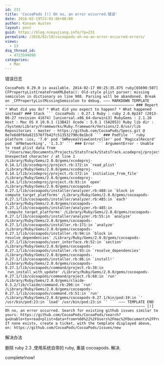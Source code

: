 ```yaml
---
id: 231
title: 'CocoaPods [!] Oh no, an error occurred.错误'
date: 2016-02-19T23:01:06+08:00
author: Kanaan Austen
layout: post
guid: https://blog.nieyujiang.info/?p=231
permalink: /2016/02/19/cocoapods-oh-no-an-error-occurred-errors/
views:
  - 13
dsq_thread_id:
  - 4723594098
categories:
  - Mac
---
```

<!--wp-compress-html-->

<!--wp-compress-html no compression-->

错误日志

<pre class="prettyprint" ><code>CocoaPods 0.29.0 is available. 2014-02-17 00:25:35.875 ruby[65690:507] CFPropertyListCreateFromXMLData(): Old-style plist parser: missing semicolon in dictionary on line 908. Parsing will be abandoned. Break on _CFPropertyListMissingSemicolon to debug. ――― MARKDOWN TEMPLATE ――――――――――――――――――――――――――――――――――――――――――――――――――――――――――― ### Report * What did you do? * What did you expect to happen? * What happened instead? ### Stack ``` CocoaPods : 0.27.1 Ruby : ruby 2.0.0p247 (2013-06-27 revision 41674) [universal.x86_64-darwin13] RubyGems : 2.1.10 Host : Mac OS X 10.9.1 (13B42) Xcode : 5.0.1 (5A2053) Ruby lib dir : /System/Library/Frameworks/Ruby.framework/Versions/2.0/usr/lib Repositories : master - https://github.com/CocoaPods/Specs.git @ 8e7e6d8f6da821576f7b42fc513532790c8e1bc8 ``` ### Podfile ```ruby platform :ios, '7.0' pod 'SWRevealViewController' pod 'MagicalRecord' pod 'AFNetworking', '1.3.3' ``` ### Error ``` ArgumentError - Unable to read plist data from `"/Users/mac/Documents/Projects/StatsTrack/StatsTrack.xcodeproj/project.pbxproj"': Unexpected character / at line 1 /Library/Ruby/Gems/2.0.0/gems/xcodeproj-0.14.1/lib/xcodeproj/project.rb:172:in `read_plist' /Library/Ruby/Gems/2.0.0/gems/xcodeproj-0.14.1/lib/xcodeproj/project.rb:172:in `initialize_from_file' /Library/Ruby/Gems/2.0.0/gems/xcodeproj-0.14.1/lib/xcodeproj/project.rb:93:in `open' /Library/Ruby/Gems/2.0.0/gems/cocoapods-0.27.1/lib/cocoapods/installer/analyzer.rb:488:in `block in compute_target_platforms' /Library/Ruby/Gems/2.0.0/gems/cocoapods-0.27.1/lib/cocoapods/installer/analyzer.rb:485:in `each' /Library/Ruby/Gems/2.0.0/gems/cocoapods-0.27.1/lib/cocoapods/installer/analyzer.rb:485:in `compute_target_platforms' /Library/Ruby/Gems/2.0.0/gems/cocoapods-0.27.1/lib/cocoapods/installer/analyzer.rb:55:in `analyze' /Library/Ruby/Gems/2.0.0/gems/cocoapods-0.27.1/lib/cocoapods/installer.rb:171:in `analyze' /Library/Ruby/Gems/2.0.0/gems/cocoapods-0.27.1/lib/cocoapods/installer.rb:94:in `block in resolve_dependencies' /Library/Ruby/Gems/2.0.0/gems/cocoapods-0.27.1/lib/cocoapods/user_interface.rb:52:in `section' /Library/Ruby/Gems/2.0.0/gems/cocoapods-0.27.1/lib/cocoapods/installer.rb:93:in `resolve_dependencies' /Library/Ruby/Gems/2.0.0/gems/cocoapods-0.27.1/lib/cocoapods/installer.rb:86:in `install!' /Library/Ruby/Gems/2.0.0/gems/cocoapods-0.27.1/lib/cocoapods/command/project.rb:38:in `run_install_with_update' /Library/Ruby/Gems/2.0.0/gems/cocoapods-0.27.1/lib/cocoapods/command/project.rb:68:in `run' /Library/Ruby/Gems/2.0.0/gems/claide-0.3.2/lib/claide/command.rb:206:in `run' /Library/Ruby/Gems/2.0.0/gems/cocoapods-0.27.1/lib/cocoapods/command.rb:51:in `run' /Library/Ruby/Gems/2.0.0/gems/cocoapods-0.27.1/bin/pod:19:in `' /usr/bin/pod:23:in `load' /usr/bin/pod:23:in `' ``` ――― TEMPLATE END ―――――――――――――――――――――――――――――――――――――――――――――――――――――――――――――――― [!] Oh no, an error occurred. Search for existing github issues similar to yours: https://github.com/CocoaPods/CocoaPods/search?q=Unable+to+read+plist+data+from+%60%22%2FUsers%2Fmac%2FDocuments%2FProjects%2FStatsTrack%2FStatsTrack.xcodeproj%2Fproject.pbxproj%22%27%3A+Unexpected+character+%2F+at+line+1&amp;type=Issues If none exists, create a ticket, with the template displayed above, on: https://github.com/CocoaPods/CocoaPods/issues/new
</code></pre>

解决办法

删除 ruby 2.3 ,使用系统自带的 ruby, 重装 cocoapods. 解决.

complete!now!

&nbsp;

<!--wp-compress-html no compression-->

<!--wp-compress-html-->
